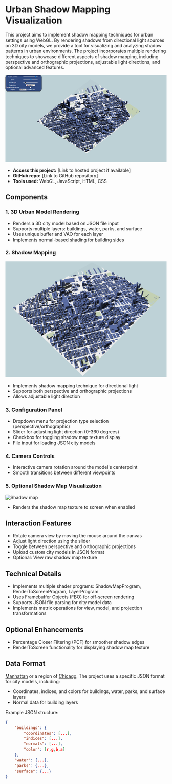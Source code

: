 # Urban Shadow Mapping Visualization

This project aims to implement shadow mapping techniques for urban settings using WebGL. By rendering shadows from directional light sources on 3D city models, we provide a tool for visualizing and analyzing shadow patterns in urban environments. The project incorporates multiple rendering techniques to showcase different aspects of shadow mapping, including perspective and orthographic projections, adjustable light directions, and optional advanced features.

![Manhattan shadow](manhattan.gif)

- **Access this project:** [Link to hosted project if available]
- **GitHub repo:** [Link to GitHub repository]
- **Tools used:** WebGL, JavaScript, HTML, CSS

## Components

### 1. 3D Urban Model Rendering
- Renders a 3D city model based on JSON file input
- Supports multiple layers: buildings, water, parks, and surface
- Uses unique buffer and VAO for each layer
- Implements normal-based shading for building sides

### 2. Shadow Mapping
![Manhattan Shadow](manhattan.png)
- Implements shadow mapping technique for directional light
- Supports both perspective and orthographic projections
- Allows adjustable light direction

### 3. Configuration Panel
- Dropdown menu for projection type selection (perspective/orthographic)
- Slider for adjusting light direction (0-360 degrees)
- Checkbox for toggling shadow map texture display
- File input for loading JSON city models

### 4. Camera Controls
- Interactive camera rotation around the model's centerpoint
- Smooth transitions between different viewpoints

### 5. Optional Shadow Map Visualization
![Shadow map](shadowmap.gif)
- Renders the shadow map texture to screen when enabled

## Interaction Features
- Rotate camera view by moving the mouse around the canvas
- Adjust light direction using the slider
- Toggle between perspective and orthographic projections
- Upload custom city models in JSON format
- Optional: View raw shadow map texture

## Technical Details
- Implements multiple shader programs: ShadowMapProgram, RenderToScreenProgram, LayerProgram
- Uses Framebuffer Objects (FBO) for off-screen rendering
- Supports JSON file parsing for city model data
- Implements matrix operations for view, model, and projection transformations

## Optional Enhancements
- Percentage Closer Filtering (PCF) for smoother shadow edges
- RenderToScreen functionality for displaying shadow map texture

## Data Format
[Manhattan](https://fmiranda.me/courses/cs425-spring-2021/manhattan.json.zip) or a region of [Chicago](https://fmiranda.me/courses/cs425-spring-2021/chicago.json.zip).
The project uses a specific JSON format for city models, including:
- Coordinates, indices, and colors for buildings, water, parks, and surface layers
- Normal data for building layers

Example JSON structure:
```json
{
    "buildings": {
        "coordinates": [...],
        "indices": [...],
        "normals": [...],
        "color": [r,g,b,a]
    },
    "water": {...},
    "parks": {...},
    "surface": {...}
}
